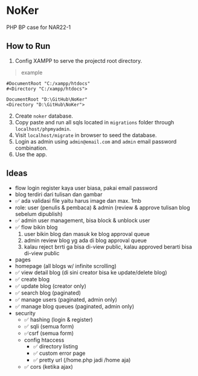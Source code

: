 # NoKer

PHP BP case for NAR22-1

## How to Run

1. Config XAMPP to serve the projectd root directory.

> example

```
#DocumentRoot "C:/xampp/htdocs"
#<Directory "C:/xampp/htdocs">

DocumentRoot "D:\GitHub\NoKer"
<Directory "D:\GitHub\NoKer">
```

2. Create `noker` database.
3. Copy paste and run all sqls located in `migrations` folder through `localhost/phpmyadmin`.
4. Visit `localhost/migrate` in browser to seed the database.
5. Login as admin using `admin@email.com` and `admin` email password combination.
6. Use the app.

## Ideas

- flow login register kaya user biasa, pakai email password
- blog terdiri dari tulisan dan gambar
- ✅ ada validasi file yaitu harus image dan max. 1mb
- role: user (penulis & pembaca) & admin (review & approve tulisan blog sebelum dipublish)
- ✅ admin user management, bisa block & unblock user
- ✅ flow bikin blog
  1. user bikin blog dan masuk ke blog approval queue
  2. admin review blog yg ada di blog approval queue
  3. kalau reject brrti ga bisa di-view public, kalau approved berarti bisa di-view public
- pages
-  homepage (all blogs w/ infinite scrolling)
  - ✅ view detail blog (di sini creator bisa ke update/delete blog)
  - ✅ create blog
  - ✅ update blog (creator only)
  - ✅ search blog (paginated)
  - ✅ manage users (paginated, admin only)
  - ✅ manage blog queues (paginated, admin only)
- security
  - ✅ hashing (login & register)
  - ✅ sqli (semua form)
  - ✅csrf (semua form)
  - config htaccess
     - ✅ directory listing
     - ✅ custom error page
     - ✅ pretty url (/home.php jadi /home aja)
  - ✅ cors (ketika ajax)
